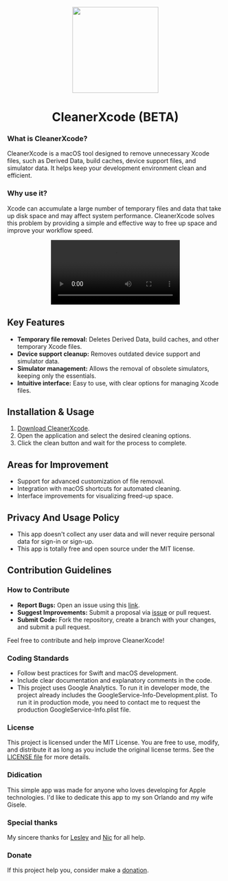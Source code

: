 <p align="center">
  <image src="app-icon.png" width="200" />
</p>

<h1 align="center">CleanerXcode (BETA)</h1>

### What is CleanerXcode?
CleanerXcode is a macOS tool designed to remove unnecessary Xcode files, such as Derived Data, build caches, device support files, and simulator data. It helps keep your development environment clean and efficient.

### Why use it?
Xcode can accumulate a large number of temporary files and data that take up disk space and may affect system performance. CleanerXcode solves this problem by providing a simple and effective way to free up space and improve your workflow speed.

<div align="center">
  <video src="https://github.com/user-attachments/assets/8ec7d018-04e0-43c3-900b-330e76dc30b8"/>
</div>

## Key Features
- **Temporary file removal:** Deletes Derived Data, build caches, and other temporary Xcode files.
- **Device support cleanup:** Removes outdated device support and simulator data.
- **Simulator management:** Allows the removal of obsolete simulators, keeping only the essentials.
- **Intuitive interface:** Easy to use, with clear options for managing Xcode files.

## Installation & Usage
1. [Download CleanerXcode](https://github.com/didisouzacosta/CleanerXcode/raw/refs/heads/main/releases/CleanerXcode.dmg).
2. Open the application and select the desired cleaning options.
3. Click the clean button and wait for the process to complete.

## Areas for Improvement
- Support for advanced customization of file removal.
- Integration with macOS shortcuts for automated cleaning.
- Interface improvements for visualizing freed-up space.

## Privacy And Usage Policy
- This app doesn't collect any user data and will never require personal data for sign-in or sign-up.
- This app is totally free and open source under the MIT license.

## Contribution Guidelines

### How to Contribute
- **Report Bugs:** Open an issue using this [link](https://github.com/didisouzacosta/CleanerXcode/issues/new/choose).
- **Suggest Improvements:** Submit a proposal via [issue](https://github.com/didisouzacosta/CleanerXcode/issues/new/choose) or pull request.
- **Submit Code:** Fork the repository, create a branch with your changes, and submit a pull request.

Feel free to contribute and help improve CleanerXcode!

### Coding Standards
- Follow best practices for Swift and macOS development.
- Include clear documentation and explanatory comments in the code.
- This project uses Google Analytics. To run it in developer mode, the project already includes the GoogleService-Info-Development.plist. To run it in production mode, you need to contact me to request the production GoogleService-Info.plist file.

### License

This project is licensed under the MIT License. You are free to use, modify, and distribute it as long as you include the original license terms. See the [LICENSE file](https://github.com/didisouzacosta/CleanerXcode/blob/v0.1.1/LICENSE) for more details.

### Didication

This simple app was made for anyone who loves developing for Apple technologies.
I'd like to dedicate this app to my son Orlando and my wife Gisele.

### Special thanks

My sincere thanks for [Lesley](https://github.com/lesleyandrez) and [Nic](https://github.com/ngimelliUW) for all help.

### Donate

If this project help you, consider make a [donation](https://buy.stripe.com/00gcN772R2ns3wA9AA).

